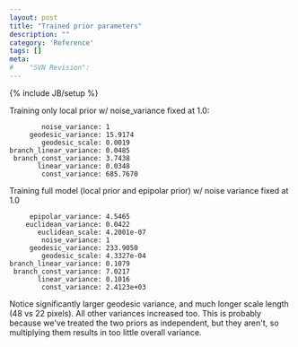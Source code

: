```yaml
---
layout: post
title: "Trained prior parameters"
description: ""
category: 'Reference'
tags: []
meta: 
#    "SVN Revision": 
---
```

{% include JB/setup %}

Training only local prior w/ noise_variance fixed at 1.0:
  
            noise_variance: 1
         geodesic_variance: 15.9174
            geodesic_scale: 0.0019
    branch_linear_variance: 0.0485
     branch_const_variance: 3.7438
           linear_variance: 0.0348
            const_variance: 685.7670

Training full model (local prior and epipolar prior) w/ noise variance fixed at 1.0

         epipolar_variance: 4.5465
        euclidean_variance: 0.0422
           euclidean_scale: 4.2001e-07
            noise_variance: 1
         geodesic_variance: 233.9050
            geodesic_scale: 4.3327e-04
    branch_linear_variance: 0.1079
     branch_const_variance: 7.0217
           linear_variance: 0.1016
            const_variance: 2.4123e+03

  Notice significantly larger geodesic variance, and much longer scale length (48 vs 22 pixels).  All other variances increased too.  This is probably because we've treated the two priors as independent, but they aren't, so multiplying them results in too little overall variance.

